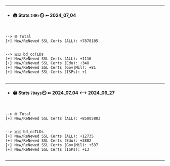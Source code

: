 

---
- #### 🖨️ **Stats** `24Hr`⏲️ ➼ 2024_07_04
```console


--> 🌐 Total
[+] New/ReNewed SSL Certs (ALL): +7878105


--> 🇧🇩 bd_ccTLDs
[+] New/ReNewed SSL Certs (ALL): +1116
[+] New/ReNewed SSL Certs (Edu): +348
[+] New/ReNewed SSL Certs (Gov|Mil): +81
[+] New/ReNewed SSL Certs (ISPs): +1


```

---
- #### 🖨️ **Stats** `7Days`⏲️ ➼ 2024_07_04 <--> 2024_06_27
```console


--> 🌐 Total
[+] New/ReNewed SSL Certs (ALL): +85005803


--> 🇧🇩 bd_ccTLDs
[+] New/ReNewed SSL Certs (ALL): +12735
[+] New/ReNewed SSL Certs (Edu): +3882
[+] New/ReNewed SSL Certs (Gov|Mil): +537
[+] New/ReNewed SSL Certs (ISPs): +13


```

---

